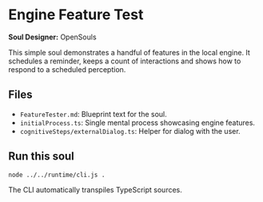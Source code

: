 # Engine Feature Test

**Soul Designer:** OpenSouls

This simple soul demonstrates a handful of features in the local engine. It schedules a reminder, keeps a count of interactions and shows how to respond to a scheduled perception.

## Files

- `FeatureTester.md`: Blueprint text for the soul.
- `initialProcess.ts`: Single mental process showcasing engine features.
- `cognitiveSteps/externalDialog.ts`: Helper for dialog with the user.

## Run this soul

```bash
node ../../runtime/cli.js .
```
The CLI automatically transpiles TypeScript sources.
